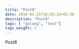 ```yaml
---
title: "Post8"
date: 2018-01-21T18:39:14+05:30
description: "Post8"
tags: [ "golang", "test"]
tags_weight: 1
---
```

Post8